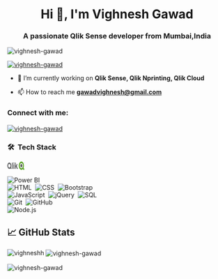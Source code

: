 <h1 align="center">Hi 👋, I'm Vighnesh Gawad</h1>
<h3 align="center">A passionate Qlik Sense developer from Mumbai,India</h3>

<p align="left"> <img src="https://komarev.com/ghpvc/?username=vighneshh&label=Profile%20views&color=0e75b6&style=flat" alt="vighnesh-gawad" /> </p>

<p align="left"> <a href="https://github.com/ryo-ma/github-profile-trophy">
  <img src="https://github-profile-trophy.vercel.app/?username=vighneshh&theme=onedark" alt="vighnesh-gawad" /></a> </p>

- 🌱 I’m currently working on **Qlik Sense, Qlik Nprinting, Qlik Cloud**


- 📫 How to reach me **gawadvighnesh@gmail.com**

<h3 align="left">Connect with me:</h3>
<p align="left">
<a href="https://www.linkedin.com/in/vighnesh-gawad" target="blank"><img align="center" src="https://raw.githubusercontent.com/rahuldkjain/github-profile-readme-generator/master/src/images/icons/Social/linked-in-alt.svg" alt="vighnesh-gawad" height="20" width="40" /></a>



### 🛠 &nbsp;Tech Stack

<img align="center" src="https://raw.githubusercontent.com/vighneshh/vighneshh/master/qlik-seeklogo.com.svg" alt="qlik-seeklogo" height="20" width="40" />

![Power BI](https://img.shields.io/badge/-Power%20BI-05122A?style=flat&logo=powerbi)&nbsp;
<br />
![HTML](https://img.shields.io/badge/-HTML-05122A?style=flat&logo=HTML5)&nbsp;
![CSS](https://img.shields.io/badge/-CSS-05122A?style=flat&logo=CSS3&logoColor=1572B6)&nbsp;
![Bootstrap](https://img.shields.io/badge/-Bootstrap-05122A?style=flat&logo=bootstrap&logoColor=563D7C)
<br />
![JavaScript](https://img.shields.io/badge/-JavaScript-05122A?style=flat&logo=javascript)&nbsp;
![jQuery](https://img.shields.io/badge/-jQuery-05122A?style=flat&logo=jQuery)&nbsp;
![SQL](https://img.shields.io/badge/-SQL-05122A?style=flat&logo=microsoftsqlserver)&nbsp;
<br />
![Git](https://img.shields.io/badge/-Git-05122A?style=flat&logo=git)&nbsp;
![GitHub](https://img.shields.io/badge/-GitHub-05122A?style=flat&logo=github)&nbsp;
<br />
![Node.js](https://img.shields.io/badge/-Node.js-05122A?style=flat&logo=node.js)&nbsp;
<br />


## &#x1f4c8; GitHub Stats

<p><img align="left" src="https://github-readme-stats.vercel.app/api/top-langs?username=vighneshh&show_icons=true&locale=en&layout=compact" alt="vighneshh" /></p>

<p>&nbsp;<img align="center" src="https://github-readme-stats.vercel.app/api?username=vighneshh&show_icons=true&locale=en" alt="vighnesh-gawad" /></p>

<p><img align="center" src="https://github-readme-streak-stats.herokuapp.com/?user=vighneshh&" alt="vighnesh-gawad" /></p>
